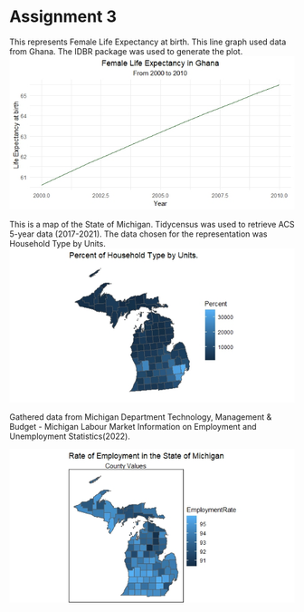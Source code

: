 # Assignment 3

This represents Female Life Expectancy at birth. This line graph used data from Ghana. The IDBR package was used to generate the plot.
![This is a plot I created](LifeExpectancy.jpeg)


This is a map of the State of Michigan. Tidycensus was used to retrieve ACS 5-year data (2017-2021). The data chosen for the representation was Household Type by Units.
![This is a map I created](HouseholdType.jpeg)


Gathered data from Michigan Department Technology, Management & Budget - Michigan Labour Market Information on Employment and Unemployment Statistics(2022).

![This is another map I created using Excel](RateofEmployment.jpeg)
